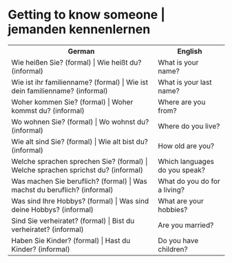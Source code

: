 # Getting to know someone | jemanden kennenlernen

<table>
  <tr>
    <th>German</th>
    <th>English</th>
  </tr>
  <tr>
    <td>Wie heißen Sie? (formal) | Wie heißt du? (informal)</td>
    <td>What is your name?</td>
  </tr>
  <tr>
    <td>Wie ist ihr familienname? (formal) | Wie ist dein familienname? (informal)</td>
    <td>What is your last name?</td>
  </tr>
    <tr>
    <td>Woher kommen Sie? (formal) | Woher kommst du? (informal)</td>
    <td>Where are you from?</td>
  </tr>
    <tr>
    <td>Wo wohnen Sie? (formal) | Wo wohnst du? (informal)</td>
    <td>Where do you live?</td>
  </tr>
    <tr>
    <td>Wie alt sind Sie? (formal) | Wie alt bist du? (informal)</td>
    <td>How old are you?</td>
  </tr>
    <tr>
    <td>Welche sprachen sprechen Sie? (formal) | Welche sprachen sprichst du? (informal)</td>
    <td>Which languages do you speak?</td>
  </tr>
    <tr>
    <td>Was machen Sie beruflich? (formal) | Was machst du beruflich? (informal)</td>
    <td>What do you do for a living?</td>
  </tr>
    <tr>
    <td>Was sind Ihre Hobbys? (formal) | Was sind deine Hobbys? (informal)</td>
    <td>What are your hobbies?</td>
  </tr>
  </tr>
    <tr>
    <td>Sind Sie verheiratet? (formal) | Bist du verheiratet? (informal)</td>
    <td>Are you married?</td>
  </tr>
  </tr>
    <tr>
    <td>Haben Sie Kinder? (formal) | Hast du Kinder? (informal)</td>
    <td>Do you have children?</td>
  </tr>
</table>
